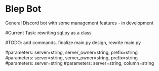 # Blep Bot
 General Discord bot with some management features - in development

#Current Task: rewriting sql.py as a class

#TODO: add commands. finalize main.py design, rewrite main.py

#parameters: server=string, server_owner=string, prefix=string
#parameters: server=string, server_owner=string, prefix=string
#parameters: server=string
#parameters: server=string, column=string
